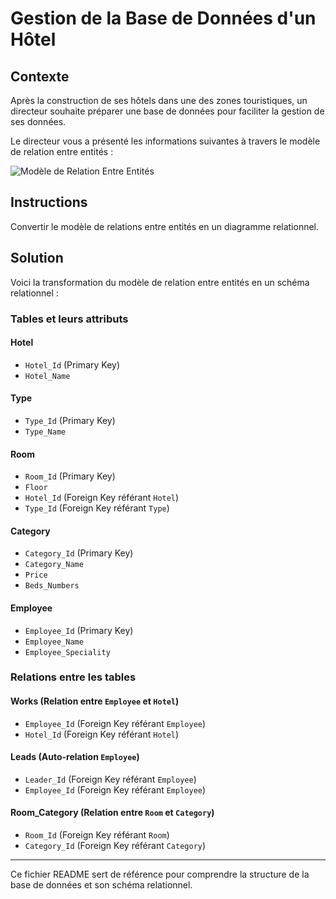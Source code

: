 # Gestion de la Base de Données d'un Hôtel

## Contexte
Après la construction de ses hôtels dans une des zones touristiques, un directeur souhaite préparer une base de données pour faciliter la gestion de ses données.

Le directeur vous a présenté les informations suivantes à travers le modèle de relation entre entités :

![Modèle de Relation Entre Entités](https://i.imgur.com/oHkrfiJ.png)

## Instructions
Convertir le modèle de relations entre entités en un diagramme relationnel.

## Solution
Voici la transformation du modèle de relation entre entités en un schéma relationnel :

### Tables et leurs attributs

#### **Hotel**
- `Hotel_Id` (Primary Key)
- `Hotel_Name`

#### **Type**
- `Type_Id` (Primary Key)
- `Type_Name`

#### **Room**
- `Room_Id` (Primary Key)
- `Floor`
- `Hotel_Id` (Foreign Key référant `Hotel`)
- `Type_Id` (Foreign Key référant `Type`)

#### **Category**
- `Category_Id` (Primary Key)
- `Category_Name`
- `Price`
- `Beds_Numbers`

#### **Employee**
- `Employee_Id` (Primary Key)
- `Employee_Name`
- `Employee_Speciality`

### Relations entre les tables

#### **Works** (Relation entre `Employee` et `Hotel`)
- `Employee_Id` (Foreign Key référant `Employee`)
- `Hotel_Id` (Foreign Key référant `Hotel`)

#### **Leads** (Auto-relation `Employee`)
- `Leader_Id` (Foreign Key référant `Employee`)
- `Employee_Id` (Foreign Key référant `Employee`)

#### **Room_Category** (Relation entre `Room` et `Category`)
- `Room_Id` (Foreign Key référant `Room`)
- `Category_Id` (Foreign Key référant `Category`)

---

Ce fichier README sert de référence pour comprendre la structure de la base de données et son schéma relationnel.